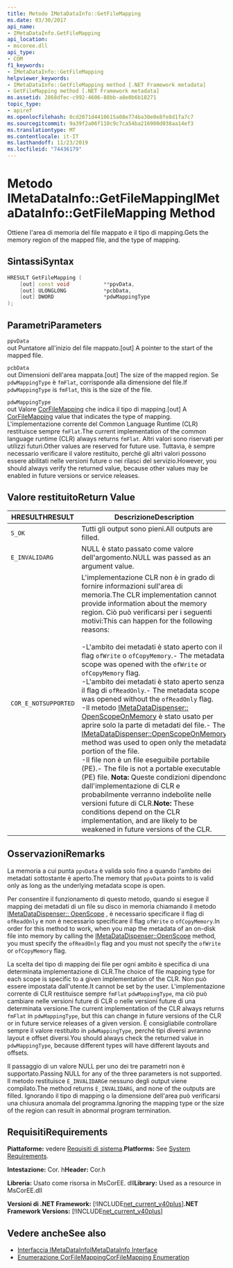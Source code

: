 ```yaml
---
title: Metodo IMetaDataInfo::GetFileMapping
ms.date: 03/30/2017
api_name:
- IMetaDataInfo.GetFileMapping
api_location:
- mscoree.dll
api_type:
- COM
f1_keywords:
- IMetaDataInfo::GetFileMapping
helpviewer_keywords:
- IMetaDataInfo::GetFileMapping method [.NET Framework metadata]
- GetFileMapping method [.NET Framework metadata]
ms.assetid: 2868dfec-c992-4606-88bb-a8e0b6b18271
topic_type:
- apiref
ms.openlocfilehash: 0cd2071d4410615a08e774ba30e0e8fe8d1fa7c7
ms.sourcegitcommit: 9a39f2a06f110c9c7ca54ba216900d038aa14ef3
ms.translationtype: MT
ms.contentlocale: it-IT
ms.lasthandoff: 11/23/2019
ms.locfileid: "74436179"
---
```

# <a name="imetadatainfogetfilemapping-method"></a><span data-ttu-id="51167-102">Metodo IMetaDataInfo::GetFileMapping</span><span class="sxs-lookup"><span data-stu-id="51167-102">IMetaDataInfo::GetFileMapping Method</span></span>
<span data-ttu-id="51167-103">Ottiene l'area di memoria del file mappato e il tipo di mapping.</span><span class="sxs-lookup"><span data-stu-id="51167-103">Gets the memory region of the mapped file, and the type of mapping.</span></span>  
  
## <a name="syntax"></a><span data-ttu-id="51167-104">Sintassi</span><span class="sxs-lookup"><span data-stu-id="51167-104">Syntax</span></span>  
  
```cpp  
HRESULT GetFileMapping (  
    [out] const void           **ppvData,   
    [out] ULONGLONG            *pcbData,   
    [out] DWORD                *pdwMappingType  
);  
```  
  
## <a name="parameters"></a><span data-ttu-id="51167-105">Parametri</span><span class="sxs-lookup"><span data-stu-id="51167-105">Parameters</span></span>  
 `ppvData`  
 <span data-ttu-id="51167-106">out Puntatore all'inizio del file mappato.</span><span class="sxs-lookup"><span data-stu-id="51167-106">[out] A pointer to the start of the mapped file.</span></span>  
  
 `pcbData`  
 <span data-ttu-id="51167-107">out Dimensioni dell'area mappata.</span><span class="sxs-lookup"><span data-stu-id="51167-107">[out] The size of the mapped region.</span></span> <span data-ttu-id="51167-108">Se `pdwMappingType` è `fmFlat`, corrisponde alla dimensione del file.</span><span class="sxs-lookup"><span data-stu-id="51167-108">If `pdwMappingType` is `fmFlat`, this is the size of the file.</span></span>  
  
 `pdwMappingType`  
 <span data-ttu-id="51167-109">out Valore [CorFileMapping](../../../../docs/framework/unmanaged-api/metadata/corfilemapping-enumeration.md) che indica il tipo di mapping.</span><span class="sxs-lookup"><span data-stu-id="51167-109">[out] A [CorFileMapping](../../../../docs/framework/unmanaged-api/metadata/corfilemapping-enumeration.md) value that indicates the type of mapping.</span></span> <span data-ttu-id="51167-110">L'implementazione corrente del Common Language Runtime (CLR) restituisce sempre `fmFlat`.</span><span class="sxs-lookup"><span data-stu-id="51167-110">The current implementation of the common language runtime (CLR) always returns `fmFlat`.</span></span> <span data-ttu-id="51167-111">Altri valori sono riservati per utilizzi futuri.</span><span class="sxs-lookup"><span data-stu-id="51167-111">Other values are reserved for future use.</span></span> <span data-ttu-id="51167-112">Tuttavia, è sempre necessario verificare il valore restituito, perché gli altri valori possono essere abilitati nelle versioni future o nei rilasci del servizio.</span><span class="sxs-lookup"><span data-stu-id="51167-112">However, you should always verify the returned value, because other values may be enabled in future versions or service releases.</span></span>  
  
## <a name="return-value"></a><span data-ttu-id="51167-113">Valore restituito</span><span class="sxs-lookup"><span data-stu-id="51167-113">Return Value</span></span>  
  
|<span data-ttu-id="51167-114">HRESULT</span><span class="sxs-lookup"><span data-stu-id="51167-114">HRESULT</span></span>|<span data-ttu-id="51167-115">Descrizione</span><span class="sxs-lookup"><span data-stu-id="51167-115">Description</span></span>|  
|-------------|-----------------|  
|`S_OK`|<span data-ttu-id="51167-116">Tutti gli output sono pieni.</span><span class="sxs-lookup"><span data-stu-id="51167-116">All outputs are filled.</span></span>|  
|`E_INVALIDARG`|<span data-ttu-id="51167-117">NULL è stato passato come valore dell'argomento.</span><span class="sxs-lookup"><span data-stu-id="51167-117">NULL was passed as an argument value.</span></span>|  
|`COR_E_NOTSUPPORTED`|<span data-ttu-id="51167-118">L'implementazione CLR non è in grado di fornire informazioni sull'area di memoria.</span><span class="sxs-lookup"><span data-stu-id="51167-118">The CLR implementation cannot provide information about the memory region.</span></span> <span data-ttu-id="51167-119">Ciò può verificarsi per i seguenti motivi:</span><span class="sxs-lookup"><span data-stu-id="51167-119">This can happen for the following reasons:</span></span><br /><br /> <span data-ttu-id="51167-120">-L'ambito dei metadati è stato aperto con il flag `ofWrite` o `ofCopyMemory`.</span><span class="sxs-lookup"><span data-stu-id="51167-120">-   The metadata scope was opened with the `ofWrite` or `ofCopyMemory` flag.</span></span><br /><span data-ttu-id="51167-121">-L'ambito dei metadati è stato aperto senza il flag di `ofReadOnly`.</span><span class="sxs-lookup"><span data-stu-id="51167-121">-   The metadata scope was opened without the `ofReadOnly` flag.</span></span><br /><span data-ttu-id="51167-122">-Il metodo [IMetaDataDispenser:: OpenScopeOnMemory](../../../../docs/framework/unmanaged-api/metadata/imetadatadispenser-openscopeonmemory-method.md) è stato usato per aprire solo la parte di metadati del file.</span><span class="sxs-lookup"><span data-stu-id="51167-122">-   The [IMetaDataDispenser::OpenScopeOnMemory](../../../../docs/framework/unmanaged-api/metadata/imetadatadispenser-openscopeonmemory-method.md) method was used to open only the metadata portion of the file.</span></span><br /><span data-ttu-id="51167-123">-Il file non è un file eseguibile portabile (PE).</span><span class="sxs-lookup"><span data-stu-id="51167-123">-   The file is not a portable executable (PE) file.</span></span> <span data-ttu-id="51167-124">**Nota:**  Queste condizioni dipendono dall'implementazione di CLR e probabilmente verranno indebolite nelle versioni future di CLR.</span><span class="sxs-lookup"><span data-stu-id="51167-124">**Note:**  These conditions depend on the CLR implementation, and are likely to be weakened in future versions of the CLR.</span></span>|  
  
## <a name="remarks"></a><span data-ttu-id="51167-125">Osservazioni</span><span class="sxs-lookup"><span data-stu-id="51167-125">Remarks</span></span>  
 <span data-ttu-id="51167-126">La memoria a cui punta `ppvData` è valida solo fino a quando l'ambito dei metadati sottostante è aperto.</span><span class="sxs-lookup"><span data-stu-id="51167-126">The memory that `ppvData` points to is valid only as long as the underlying metadata scope is open.</span></span>  
  
 <span data-ttu-id="51167-127">Per consentire il funzionamento di questo metodo, quando si esegue il mapping dei metadati di un file su disco in memoria chiamando il metodo [IMetaDataDispenser:: OpenScope](../../../../docs/framework/unmanaged-api/metadata/imetadatadispenser-openscope-method.md) , è necessario specificare il flag di `ofReadOnly` e non è necessario specificare il flag `ofWrite` o `ofCopyMemory`.</span><span class="sxs-lookup"><span data-stu-id="51167-127">In order for this method to work, when you map the metadata of an on-disk file into memory by calling the [IMetaDataDispenser::OpenScope](../../../../docs/framework/unmanaged-api/metadata/imetadatadispenser-openscope-method.md) method, you must specify the `ofReadOnly` flag and you must not specify the `ofWrite` or `ofCopyMemory` flag.</span></span>  
  
 <span data-ttu-id="51167-128">La scelta del tipo di mapping dei file per ogni ambito è specifica di una determinata implementazione di CLR.</span><span class="sxs-lookup"><span data-stu-id="51167-128">The choice of file mapping type for each scope is specific to a given implementation of the CLR.</span></span> <span data-ttu-id="51167-129">Non può essere impostata dall'utente.</span><span class="sxs-lookup"><span data-stu-id="51167-129">It cannot be set by the user.</span></span> <span data-ttu-id="51167-130">L'implementazione corrente di CLR restituisce sempre `fmFlat` `pdwMappingType`, ma ciò può cambiare nelle versioni future di CLR o nelle versioni future di una determinata versione.</span><span class="sxs-lookup"><span data-stu-id="51167-130">The current implementation of the CLR always returns `fmFlat` in `pdwMappingType`, but this can change in future versions of the CLR or in future service releases of a given version.</span></span> <span data-ttu-id="51167-131">È consigliabile controllare sempre il valore restituito in `pdwMappingType`, perché tipi diversi avranno layout e offset diversi.</span><span class="sxs-lookup"><span data-stu-id="51167-131">You should always check the returned value in `pdwMappingType`, because different types will have different layouts and offsets.</span></span>  
  
 <span data-ttu-id="51167-132">Il passaggio di un valore NULL per uno dei tre parametri non è supportato.</span><span class="sxs-lookup"><span data-stu-id="51167-132">Passing NULL for any of the three parameters is not supported.</span></span> <span data-ttu-id="51167-133">Il metodo restituisce `E_INVALIDARG`e nessuno degli output viene compilato.</span><span class="sxs-lookup"><span data-stu-id="51167-133">The method returns `E_INVALIDARG`, and none of the outputs are filled.</span></span> <span data-ttu-id="51167-134">Ignorando il tipo di mapping o la dimensione dell'area può verificarsi una chiusura anomala del programma.</span><span class="sxs-lookup"><span data-stu-id="51167-134">Ignoring the mapping type or the size of the region can result in abnormal program termination.</span></span>  
  
## <a name="requirements"></a><span data-ttu-id="51167-135">Requisiti</span><span class="sxs-lookup"><span data-stu-id="51167-135">Requirements</span></span>  
 <span data-ttu-id="51167-136">**Piattaforme:** vedere [Requisiti di sistema](../../../../docs/framework/get-started/system-requirements.md).</span><span class="sxs-lookup"><span data-stu-id="51167-136">**Platforms:** See [System Requirements](../../../../docs/framework/get-started/system-requirements.md).</span></span>  
  
 <span data-ttu-id="51167-137">**Intestazione:** Cor. h</span><span class="sxs-lookup"><span data-stu-id="51167-137">**Header:** Cor.h</span></span>  
  
 <span data-ttu-id="51167-138">**Libreria:** Usato come risorsa in MsCorEE. dll</span><span class="sxs-lookup"><span data-stu-id="51167-138">**Library:** Used as a resource in MsCorEE.dll</span></span>  
  
 <span data-ttu-id="51167-139">**Versioni di .NET Framework:** [!INCLUDE[net_current_v40plus](../../../../includes/net-current-v40plus-md.md)]</span><span class="sxs-lookup"><span data-stu-id="51167-139">**.NET Framework Versions:** [!INCLUDE[net_current_v40plus](../../../../includes/net-current-v40plus-md.md)]</span></span>  
  
## <a name="see-also"></a><span data-ttu-id="51167-140">Vedere anche</span><span class="sxs-lookup"><span data-stu-id="51167-140">See also</span></span>

- [<span data-ttu-id="51167-141">Interfaccia IMetaDataInfo</span><span class="sxs-lookup"><span data-stu-id="51167-141">IMetaDataInfo Interface</span></span>](../../../../docs/framework/unmanaged-api/metadata/imetadatainfo-interface.md)
- [<span data-ttu-id="51167-142">Enumerazione CorFileMapping</span><span class="sxs-lookup"><span data-stu-id="51167-142">CorFileMapping Enumeration</span></span>](../../../../docs/framework/unmanaged-api/metadata/corfilemapping-enumeration.md)
